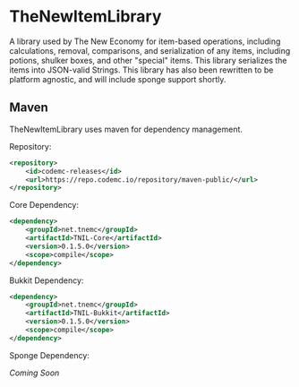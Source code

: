 # TheNewItemLibrary
A library used by The New Economy for item-based operations, including calculations, removal, comparisons, and serialization of any items,
including potions, shulker boxes, and other "special" items. This library serializes the items into JSON-valid Strings. This library has also
been rewritten to be platform agnostic, and will include sponge support shortly.

## Maven
TheNewItemLibrary uses maven for dependency management.

Repository:
```XML
<repository>
    <id>codemc-releases</id>
    <url>https://repo.codemc.io/repository/maven-public/</url>
</repository>
```

Core Dependency:
```XML
<dependency>
    <groupId>net.tnemc</groupId>
    <artifactId>TNIL-Core</artifactId>
    <version>0.1.5.0</version>
    <scope>compile</scope>
</dependency>
```

Bukkit Dependency:
```XML
<dependency>
    <groupId>net.tnemc</groupId>
    <artifactId>TNIL-Bukkit</artifactId>
    <version>0.1.5.0</version>
    <scope>compile</scope>
</dependency>
```

Sponge Dependency:

*Coming Soon*

